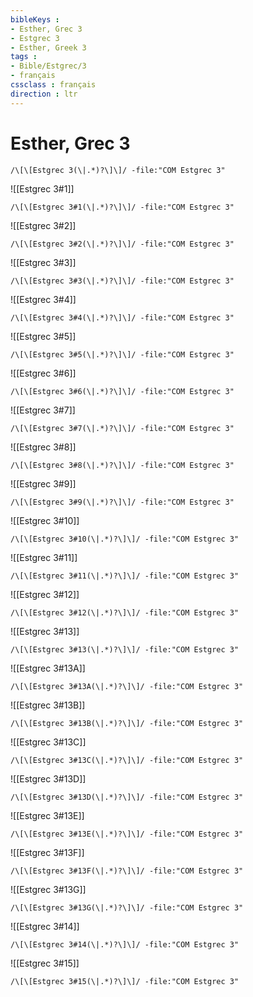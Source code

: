 ```yaml
---
bibleKeys : 
- Esther, Grec 3
- Estgrec 3
- Esther, Greek 3
tags : 
- Bible/Estgrec/3
- français
cssclass : français
direction : ltr
---
```


# Esther, Grec 3

```query
/\[\[Estgrec 3(\|.*)?\]\]/ -file:"COM Estgrec 3"
```



![[Estgrec 3#1]]

```query
/\[\[Estgrec 3#1(\|.*)?\]\]/ -file:"COM Estgrec 3"
```

![[Estgrec 3#2]]

```query
/\[\[Estgrec 3#2(\|.*)?\]\]/ -file:"COM Estgrec 3"
```

![[Estgrec 3#3]]

```query
/\[\[Estgrec 3#3(\|.*)?\]\]/ -file:"COM Estgrec 3"
```

![[Estgrec 3#4]]

```query
/\[\[Estgrec 3#4(\|.*)?\]\]/ -file:"COM Estgrec 3"
```

![[Estgrec 3#5]]

```query
/\[\[Estgrec 3#5(\|.*)?\]\]/ -file:"COM Estgrec 3"
```

![[Estgrec 3#6]]

```query
/\[\[Estgrec 3#6(\|.*)?\]\]/ -file:"COM Estgrec 3"
```

![[Estgrec 3#7]]

```query
/\[\[Estgrec 3#7(\|.*)?\]\]/ -file:"COM Estgrec 3"
```

![[Estgrec 3#8]]

```query
/\[\[Estgrec 3#8(\|.*)?\]\]/ -file:"COM Estgrec 3"
```

![[Estgrec 3#9]]

```query
/\[\[Estgrec 3#9(\|.*)?\]\]/ -file:"COM Estgrec 3"
```

![[Estgrec 3#10]]

```query
/\[\[Estgrec 3#10(\|.*)?\]\]/ -file:"COM Estgrec 3"
```

![[Estgrec 3#11]]

```query
/\[\[Estgrec 3#11(\|.*)?\]\]/ -file:"COM Estgrec 3"
```

![[Estgrec 3#12]]

```query
/\[\[Estgrec 3#12(\|.*)?\]\]/ -file:"COM Estgrec 3"
```

![[Estgrec 3#13]]

```query
/\[\[Estgrec 3#13(\|.*)?\]\]/ -file:"COM Estgrec 3"
```

![[Estgrec 3#13A]]

```query
/\[\[Estgrec 3#13A(\|.*)?\]\]/ -file:"COM Estgrec 3"
```

![[Estgrec 3#13B]]

```query
/\[\[Estgrec 3#13B(\|.*)?\]\]/ -file:"COM Estgrec 3"
```

![[Estgrec 3#13C]]

```query
/\[\[Estgrec 3#13C(\|.*)?\]\]/ -file:"COM Estgrec 3"
```

![[Estgrec 3#13D]]

```query
/\[\[Estgrec 3#13D(\|.*)?\]\]/ -file:"COM Estgrec 3"
```

![[Estgrec 3#13E]]

```query
/\[\[Estgrec 3#13E(\|.*)?\]\]/ -file:"COM Estgrec 3"
```

![[Estgrec 3#13F]]

```query
/\[\[Estgrec 3#13F(\|.*)?\]\]/ -file:"COM Estgrec 3"
```

![[Estgrec 3#13G]]

```query
/\[\[Estgrec 3#13G(\|.*)?\]\]/ -file:"COM Estgrec 3"
```

![[Estgrec 3#14]]

```query
/\[\[Estgrec 3#14(\|.*)?\]\]/ -file:"COM Estgrec 3"
```

![[Estgrec 3#15]]

```query
/\[\[Estgrec 3#15(\|.*)?\]\]/ -file:"COM Estgrec 3"
```

